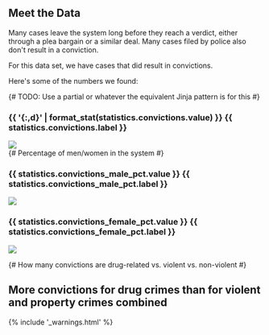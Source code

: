 ## Meet the Data

Many cases leave the system long before they reach a <span data-term="verdict">verdict</span>, either through a <span data-term="bargain">plea bargain</span> or a similar deal. Many cases filed by police also don't result in a conviction.

For this data set, we have cases that did result in convictions. 

Here's some of the numbers we found: 

{# TODO: Use a partial or whatever the equivalent Jinja pattern is for this #}

<div class="row big-stat-row">
  <div class="big-stat col-md-8 col-md-offset-2">
    <h3>{{ '{:,d}' | format_stat(statistics.convictions.value) }} {{ statistics.convictions.label }}</h3>
    <img src="img/{{ statistics.convictions.icon }}">
  </div>
</div>

<div class="row big-stat-row">
  {# Percentage of men/women in the system #}
  <div class="big-stat col-md-4 col-md-offset-2">
    <h3>{{ statistics.convictions_male_pct.value }} {{ statistics.convictions_male_pct.label }}</h3>
    <img src="img/{{ statistics.convictions_male.icon }}">
  </div>

  <div class="big-stat col-md-4">
    <h3>{{ statistics.convictions_female_pct.value }} {{ statistics.convictions_female_pct.label }}</h3>
    <img src="img/{{ statistics.convictions_female.icon }}">
  </div>
</div>

{# How many convictions are drug-related vs. violent vs. non-violent #}

## More convictions for drug crimes than for violent and property crimes combined 

{% include '_warnings.html' %}
 
<div id="charges-categories-chart" class="chart"></div>
